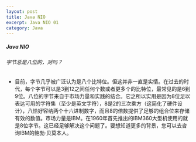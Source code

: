 ```yaml
---
layout: post
title: Java NIO
excerpt: Java NIO 01
category: Java
---
```


##### Java NIO

###### 字节总是八位的，对吗？

- 目前，字节几乎被广泛认为是八个比特位。但这并非一直是实情。在过去的时代，每个字节可以是3到12之间任何个数或者更多个的比特位，最常见的是6到9位。八位的字节来自于市场力量和实践的结合。它之所以实用是因为8位足以表达可用的字符集（至少是英文字符），8是2的三次乘方（这简化了硬件设计），八恰好容纳两个十六进制数字，而且8的倍数提供了足够的组合位来存储有效的数值。市场力量是IBM。在1960年首先推出的IBM360大型机使用的就是8位字节。这已经足够解决这个问题了。要想知道更多的背景，您可以去咨询IBM的鲍勃·贝莫本人。


